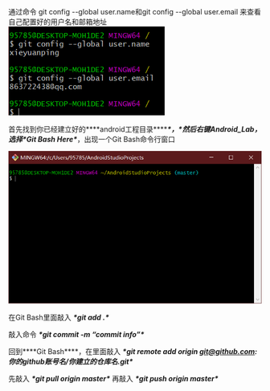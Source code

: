 通过命令 
git config --global user.name和git config --global user.email 
来查看自己配置好的用户名和邮箱地址<br>
![](https://github.com/xieyuanping/test1/blob/master/%E5%9B%BE%E7%89%87%E4%B8%80/%E5%9B%BE%E7%89%871.png)


首先找到你已经建立好的***\*android工程目录\*******\*，\****然后右键Android_Lab，选择***\*Git Bash Here\****，出现一个Git Bash命令行窗口 <br>

 ![](https://github.com/xieyuanping/test1/blob/master/%E5%9B%BE%E7%89%87%E4%B8%80/%E5%9B%BE%E7%89%872.png)

在Git Bash里面敲入 
***\*git add .\**** <br>

 

敲入命令 
***\*git commit -m “commit info”\**** <br>

 

回到***\*Git Bash\****，在里面敲入 
***\*git remote add origin git@github.com:你的github账号名/你建立的仓库名.git\**** <br>

 

先敲入 
***\*git pull origin master\**** 
再敲入 
***\*git push origin master\**** <br>

 

